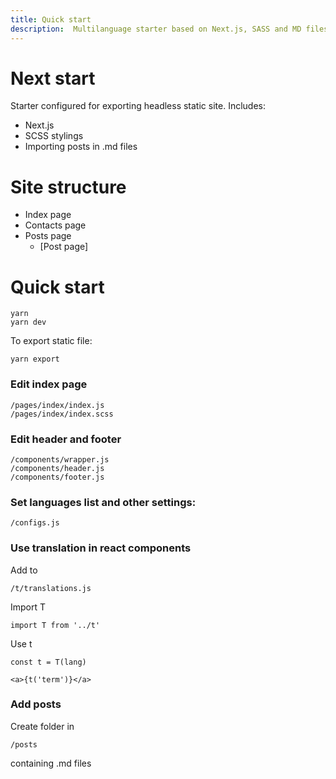 ```yaml
---
title: Quick start
description:  Multilanguage starter based on Next.js, SASS and MD files.
---
```


# Next start

Starter configured for exporting headless static site. Includes:

- Next.js
- SCSS stylings
- Importing posts in .md files

# Site structure

- Index page
- Contacts page
- Posts page
    - [Post page]

# Quick start

```
yarn
yarn dev
```

To export static file:

```
yarn export
```

### Edit index page

```
/pages/index/index.js
/pages/index/index.scss
```

### Edit header and footer

```
/components/wrapper.js
/components/header.js
/components/footer.js
```

### Set languages list and other settings:

```
/configs.js
```

### Use translation in react components

Add to

```
/t/translations.js
```

Import T

```
import T from '../t'
```

Use t

```
const t = T(lang)

<a>{t('term')}</a>
```

### Add posts

Create <name> folder in

```
/posts
```

containing <lang>.md files